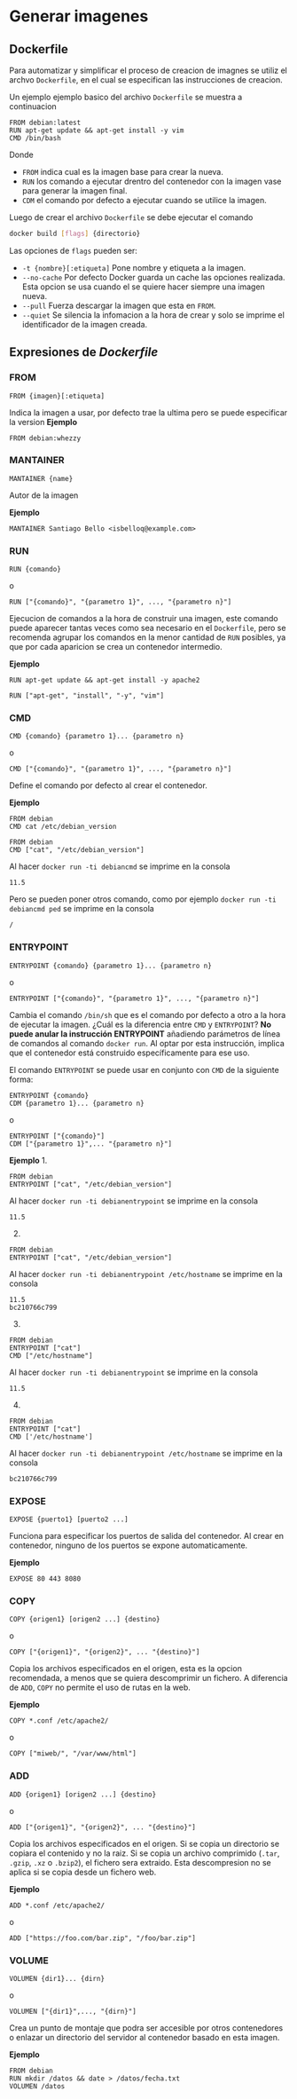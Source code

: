 # Generar imagenes

## Dockerfile

Para automatizar y simplificar el proceso de creacion de imagnes se utiliz el archvo `Dockerfile`, en el cual se especifican las instrucciones de creacion.

Un ejemplo ejemplo basico del archivo `Dockerfile` se muestra a continuacion

```
FROM debian:latest
RUN apt-get update && apt-get install -y vim
CMD /bin/bash
```

Donde

* `FROM` indica cual es la imagen base para crear la nueva.
* `RUN` los comando a ejecutar drentro del contenedor con la imagen vase para generar la imagen final.
* `CDM` el comando por defecto a ejecutar cuando se utilice la imagen.

Luego de crear el archivo `Dockerfile` se debe ejecutar el comando

```sh
docker build [flags] {directorio}
```

Las opciones de `flags` pueden ser:
* `-t {nombre}[:etiqueta]` Pone nombre y etiqueta a la imagen.
* `--no-cache` Por defecto Docker guarda un cache las opciones realizada. Esta opcion se usa cuando el se quiere hacer siempre una imagen nueva.
* `--pull` Fuerza descargar la imagen que esta en `FROM`.
* `--quiet` Se silencia la infomacion a la hora de crear y solo se imprime el identificador de la imagen creada.

## Expresiones de _Dockerfile_

### FROM
```
FROM {imagen}[:etiqueta]
```

Indica la imagen a usar, por defecto trae la ultima pero se puede especificar la version
__Ejemplo__

```
FROM debian:whezzy
```

### MANTAINER
```
MANTAINER {name}
```

Autor de la imagen

__Ejemplo__

```
MANTAINER Santiago Bello <isbelloq@example.com>
```

### RUN
```
RUN {comando}
```
o

```
RUN ["{comando}", "{parametro 1}", ..., "{parametro n}"]
```
 
Ejecucion de comandos a la hora de construir una imagen, este comando puede aparecer tantas veces como sea necesario en el `Dockerfile`, pero se recomenda agrupar los comandos en la menor cantidad de `RUN` posibles, ya que por cada aparicion se crea un contenedor intermedio.

__Ejemplo__

```
RUN apt-get update && apt-get install -y apache2
```

```
RUN ["apt-get", "install", "-y", "vim"]
```

### CMD

```
CMD {comando} {parametro 1}... {parametro n} 
```
o

```
CMD ["{comando}", "{parametro 1}", ..., "{parametro n}"]
```

Define el comando por defecto al crear el contenedor.

__Ejemplo__

```
FROM debian
CMD cat /etc/debian_version
```

```
FROM debian
CMD ["cat", "/etc/debian_version"]
```

Al hacer `docker run -ti debiancmd` se imprime en la consola

```
11.5
```

Pero se pueden poner otros comando, como por ejemplo `docker run -ti debiancmd ped` se imprime en la consola

```
/
```

### ENTRYPOINT

```
ENTRYPOINT {comando} {parametro 1}... {parametro n} 
```
o

```
ENTRYPOINT ["{comando}", "{parametro 1}", ..., "{parametro n}"]
```

Cambia el comando `/bin/sh` que es el comando por defecto a otro a la hora de ejecutar la imagen. ¿Cuál es la diferencia entre `CMD` y `ENTRYPOINT`? __No puede anular la instrucción ENTRYPOINT__ añadiendo parámetros de línea de comandos al comando `docker run`. Al optar por esta instrucción, implica que el contenedor está construido específicamente para ese uso.

El comando `ENTRYPOINT` se puede usar en conjunto con `CMD` de la siguiente forma:

```
ENTRYPOINT {comando}
CDM {parametro 1}... {parametro n}
```

o

```
ENTRYPOINT ["{comando}"]
CDM ["{parametro 1}",... "{parametro n}"]
```


__Ejemplo__
1. 
```
FROM debian
ENTRYPOINT ["cat", "/etc/debian_version"]
```

Al hacer `docker run -ti debianentrypoint` se imprime en la consola

```
11.5
```

2. 
```
FROM debian
ENTRYPOINT ["cat", "/etc/debian_version"]
```

Al hacer `docker run -ti debianentrypoint /etc/hostname` se imprime en la consola
```
11.5
bc210766c799
```


3. 
```
FROM debian
ENTRYPOINT ["cat"]
CMD ["/etc/hostname"]
```

Al hacer `docker run -ti debianentrypoint` se imprime en la consola
```
11.5
```


4. 
```
FROM debian
ENTRYPOINT ["cat"]
CMD ['/etc/hostname']
```

Al hacer `docker run -ti debianentrypoint /etc/hostname` se imprime en la consola
```
bc210766c799
```

### EXPOSE

```
EXPOSE {puerto1} [puerto2 ...]
```

Funciona para especificar los puertos de salida del contenedor. Al crear en contenedor, ninguno de los puertos se expone automaticamente.

__Ejemplo__

```
EXPOSE 80 443 8080
```

### COPY

```
COPY {origen1} [origen2 ...] {destino}
```

o

```
COPY ["{origen1}", "{origen2}", ... "{destino}"]
```

Copia los archivos especificados en el origen, esta es la opcion recomendada, a menos que se quiera descomprimir un fichero. A diferencia de `ADD`, `COPY` no permite el uso de rutas en la web.

__Ejemplo__

```
COPY *.conf /etc/apache2/
```

o

```
COPY ["miweb/", "/var/www/html"]
```

### ADD

```
ADD {origen1} [origen2 ...] {destino}
```

o

```
ADD ["{origen1}", "{origen2}", ... "{destino}"]
```

Copia los archivos especificados en el origen. Si se copia un directorio se copiara el contenido y no la raiz.
Si se copia un archivo comprimido (`.tar`, `.gzip`, `.xz` o `.bzip2`), el fichero sera extraido. Esta descompresion no se aplica si se copia desde un fichero web.

__Ejemplo__

```
ADD *.conf /etc/apache2/
```

o

```
ADD ["https://foo.com/bar.zip", "/foo/bar.zip"]
```

### VOLUME

```
VOLUMEN {dir1}... {dirn}
```

o

```
VOLUMEN ["{dir1}",..., "{dirn}"]
```

Crea un punto de montaje que podra ser accesible por otros contenedores o enlazar un directorio del servidor al contenedor basado en esta imagen.

__Ejemplo__
```
FROM debian
RUN mkdir /datos && date > /datos/fecha.txt
VOLUMEN /datos
```